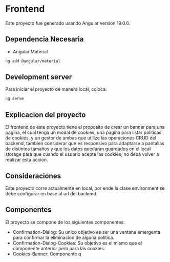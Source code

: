 # Frontend

Este proyecto fue generado usando Angular version 19.0.6.

## Dependencia Necesaria

- Angular Material
```bash
ng add @angular/material
```
## Development server

Para iniciar el proyecto de manera local, coloca:

```bash
ng serve
```

## Explicacion del proyecto
El frontend de este proyecto tiene el proposito de crear un banner para una pagina, el cual tenga un modal de cookies, una pagina para listar politicas de cookies, y un gestor de ambas que utilize las operaciones CRUD del backend, tambien considerar que es responsivo para adaptarse a pantallas de distintos tamaños y que los datos quedaran guardados en el local storage para que cuando el usuario acepte las cookies, no deba volver a realizar esta accion.
## Consideraciones
Este proyecto corre actualmente en local, por ende la clase environment se debe configurar en base al url del backend.
## Componentes
El proyecto se compone de los siguientes componentes:
- Confirmation-Dialog: Su unico objetivo es ser una ventana emergenta para confirmar la eliminacion de alguna politica.
- Confirmation-Dialog-Cookies: Su objetivo es el mismo que el componente anterior pero para las cookies.
- Cookies-Banner: Componente q

